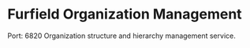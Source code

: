 # Furfield Organization Management

Port: 6820
Organization structure and hierarchy management service.
